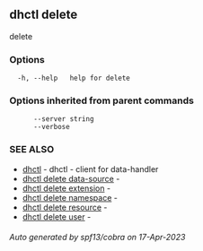 ## dhctl delete

delete

### Options

```
  -h, --help   help for delete
```

### Options inherited from parent commands

```
      --server string   
      --verbose         
```

### SEE ALSO

* [dhctl](dhctl.md)	 - dhctl - client for data-handler
* [dhctl delete data-source](dhctl_delete_data-source.md)	 - 
* [dhctl delete extension](dhctl_delete_extension.md)	 - 
* [dhctl delete namespace](dhctl_delete_namespace.md)	 - 
* [dhctl delete resource](dhctl_delete_resource.md)	 - 
* [dhctl delete user](dhctl_delete_user.md)	 - 

###### Auto generated by spf13/cobra on 17-Apr-2023
